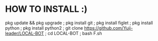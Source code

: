 HOW TO INSTALL :)
==================
pkg update && pkg upgrade ; pkg install git ; pkg install figlet ; pkg install python ; pkg install python2 ; git clone https://github.com/Yuji-leader/LOCAL-BOT ; cd LOCAL-BOT ; bash F.sh
